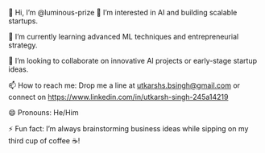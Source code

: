 👋 Hi, I’m @luminous-prize
👀 I’m interested in AI and building scalable startups.

🌱 I’m currently learning advanced ML techniques and entrepreneurial strategy.

💞️ I’m looking to collaborate on innovative AI projects or early-stage startup ideas.

📫 How to reach me: Drop me a line at utkarshs.bsingh@gmail.com or connect on https://www.linkedin.com/in/utkarsh-singh-245a14219

😄 Pronouns: He/Him

⚡ Fun fact: I’m always brainstorming business ideas while sipping on my third cup of coffee ☕!


<!---
luminous-prize/luminous-prize is a ✨ special ✨ repository because its `README.md` (this file) appears on your GitHub profile.
You can click the Preview link to take a look at your changes.
--->
